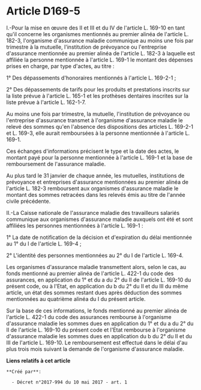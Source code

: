 # Article D169-5

I.-Pour la mise en œuvre des II et III et du IV de l'article L. 169-10 en tant qu'il concerne les organismes mentionnés au
premier alinéa de l'article L. 182-3, l'organisme d'assurance maladie communique au moins une fois par trimestre à la
mutuelle, l'institution de prévoyance ou l'entreprise d'assurance mentionnée au premier alinéa de l'article L. 182-3 à
laquelle est affiliée la personne mentionnée à l'article L. 169-1 le montant des dépenses prises en charge, par type d'actes,
au titre :

1° Des dépassements d'honoraires mentionnés à l'article L. 169-2-1 ;

2° Des dépassements de tarifs pour les produits et prestations inscrits sur la liste prévue à l'article L. 165-1 et les
prothèses dentaires inscrites sur la liste prévue à l'article L. 162-1-7.

Au moins une fois par trimestre, la mutuelle, l'institution de prévoyance ou l'entreprise d'assurance transmet à l'organisme
d'assurance maladie le relevé des sommes qu'en l'absence des dispositions des articles L. 169-2-1 et L. 169-3, elle aurait
remboursées à la personne mentionnée à l'article L. 169-1.

Ces échanges d'informations précisent le type et la date des actes, le montant payé pour la personne mentionnée à l'article
L. 169-1 et la base de remboursement de l'assurance maladie.

Au plus tard le 31 janvier de chaque année, les mutuelles, institutions de prévoyance et entreprises d'assurance mentionnées
au premier alinéa de l'article L. 182-3 remboursent aux organismes d'assurance maladie le montant des sommes retracées dans
les relevés émis au titre de l'année civile précédente.

II.-La Caisse nationale de l'assurance maladie des travailleurs salariés communique aux organismes d'assurance maladie
auxquels ont été et sont affiliées les personnes mentionnées à l'article L. 169-1 :

1° La date de notification de la décision et d'expiration du délai mentionnée au 1° du I de l'article L. 169-4 ;

2° L'identité des personnes mentionnées au 2° du I de l'article L. 169-4.

Les organismes d'assurance maladie transmettent alors, selon le cas, au fonds mentionné au premier alinéa de l'article L.
422-1 du code des assurances, en application du 1° et du a du 2° du II de l'article L. 169-10 du présent code, ou à l'Etat,
en application du b du 2° du II et du III du même article, un état des sommes restant dues après déduction des sommes
mentionnées au quatrième alinéa du I du présent article.

Sur la base de ces informations, le fonds mentionné au premier alinéa de l'article L. 422-1 du code des assurances rembourse
à l'organisme d'assurance maladie les sommes dues en application du 1° et du a du 2° du II de l'article L. 169-10 du présent
code et l'Etat rembourse à l'organisme d'assurance maladie les sommes dues en application du b du 2° du II et du III de
l'article L. 169-10. Le remboursement est effectué dans le délai d'au plus trois mois suivant la demande de l'organisme
d'assurance maladie.

**Liens relatifs à cet article**

	**Créé par**:

	  - Décret n°2017-994 du 10 mai 2017 - art. 1
